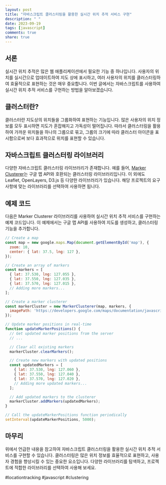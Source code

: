 ```yaml
---
layout: post
title: "자바스크립트 클러스터링을 활용한 실시간 위치 추적 서비스 구현"
description: " "
date: 2023-09-19
tags: [javascript]
comments: true
share: true
---
```


## 서론

실시간 위치 추적은 많은 웹 애플리케이션에서 필요한 기능 중 하나입니다. 사용자의 위치를 실시간으로 업데이트하여 지도 상에 표시하고, 여러 사용자의 위치를 클러스터링하여 효율적으로 표현하는 것은 매우 중요합니다. 이번 글에서는 자바스크립트를 사용하여 실시간 위치 추적 서비스를 구현하는 방법을 알아보겠습니다.

## 클러스터란?

클러스터란 지도상의 위치들을 그룹화하여 표현하는 기능입니다. 많은 사용자의 위치 정보를 모두 표시하면 지도가 혼잡해지고 가독성이 떨어집니다. 따라서 클러스터링을 활용하여 가까운 위치들을 하나의 그룹으로 묶고, 그룹의 크기에 따라 클러스터 아이콘을 표시함으로써 보다 효과적으로 위치를 표현할 수 있습니다.

## 자바스크립트 클러스터링 라이브러리

다양한 자바스크립트 클러스터링 라이브러리가 존재합니다. 예를 들어, [Marker Clusterer](https://github.com/googlemaps/v3-utility-library/tree/master/markerclusterer)는 구글 맵 API와 호환되는 클러스터링 라이브러리입니다. 이 외에도 Leaflet, OpenLayers, D3.js 등 다양한 라이브러리가 있습니다. 해당 프로젝트의 요구사항에 맞는 라이브러리를 선택하여 사용하면 됩니다.

## 예제 코드

다음은 Marker Clusterer 라이브러리를 사용하여 실시간 위치 추적 서비스를 구현하는 예제 코드입니다. 이 예제에서는 구글 맵 API를 사용하여 지도를 생성하고, 클러스터링 기능을 추가합니다.

```javascript
// Create a map
const map = new google.maps.Map(document.getElementById('map'), {
  zoom: 10,
  center: { lat: 37.5, lng: 127 },
});

// Create an array of markers
const markers = [
  { lat: 37.530, lng: 127.055 },
  { lat: 37.550, lng: 127.035 },
  { lat: 37.570, lng: 127.015 },
  // Adding more markers...
];

// Create a marker clusterer
const markerCluster = new MarkerClusterer(map, markers, {
  imagePath: 'https://developers.google.com/maps/documentation/javascript/examples/markerclusterer/m',
});

// Update marker positions in real-time
function updateMarkerPositions() {
  // Get updated marker positions from the server
  // ...

  // Clear all existing markers
  markerCluster.clearMarkers();

  // Create new markers with updated positions
  const updatedMarkers = [
    { lat: 37.530, lng: 127.060 },
    { lat: 37.550, lng: 127.040 },
    { lat: 37.570, lng: 127.020 },
    // Adding more updated markers...
  ];

  // Add updated markers to the clusterer
  markerCluster.addMarkers(updatedMarkers);
}

// Call the updateMarkerPositions function periodically
setInterval(updateMarkerPositions, 5000);
```

## 마무리

위에서 언급한 내용을 참고하여 자바스크립트 클러스터링을 활용한 실시간 위치 추적 서비스를 구현할 수 있습니다. 클러스터링은 많은 위치 정보를 효율적으로 표현하고, 사용자 경험을 향상시킬 수 있는 중요한 요소입니다. 다양한 라이브러리를 탐색하고, 프로젝트에 적합한 라이브러리를 선택하여 사용해 보세요.

#locationtracking #javascript #clustering
